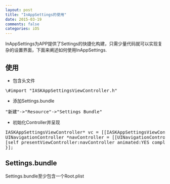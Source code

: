 ```yaml
---
layout: post
title: "InAppSettings的使用"
date: 2015-03-19
comments: false
categories: iOS
---
```


InAppSettings为APP提供了Settings的快捷化构建，只需少量代码就可以实现复杂的设置界面，下面来阐述如何使用InAppSettings.

## 使用
* 包含头文件
<pre>
\#import "IASKAppSettingsViewController.h"
</pre>
* 添加Settings.bundle
<pre>
"新建"->"Resource"->"Settings Bundle"
</pre>
* 初始化Controller并呈现
<pre>
IASKAppSettingsViewController* vc = [[IASKAppSettingsViewController alloc] initWithNibName:@"IASKAppSettingsView" bundle:nil];
UINavigationController *navController = [[UINavigationController alloc] initWithRootViewController:vc];
[self presentViewController:navController animated:YES completion:^{   
}];
</pre>

## Settings.bundle
Settings.bundle至少包含一个Root.plist